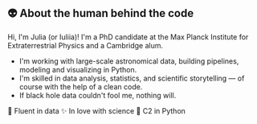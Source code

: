 ## 👽 About the human behind the code

Hi, I'm Julia (or Iuliia)! 
I'm a PhD candidate at the Max Planck Institute for Extraterrestrial Physics and a Cambridge alum.

- I'm working with large-scale astronomical data, building pipelines, modeling and visualizing in Python.
- I'm skilled in data analysis, statistics, and scientific storytelling — of course with the help of a clean code.
- If black hole data couldn't fool me, nothing will.

🧠 Fluent in data ✨ In love with science 🐍 C2 in Python 




<!--
**grotova/grotova** is a  _special_ ✨ repository because its `README.md` (this file) appears on your GitHub profile.
Here are some ideas to get you started:

- 🔭 I’m currently working on ...
- 🌱 I’m currently learning ...
- 👯 I’m looking to collaborate on ...
- 🤔 I’m looking for help with ...
- 💬 Ask me about ...
- 📫 How to reach me: ...
- ⚡ Fun fact: ...
-->
